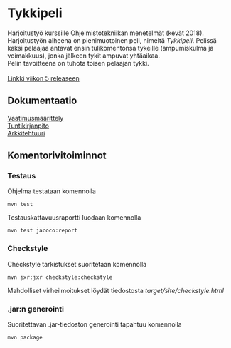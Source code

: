 # Tykkipeli

Harjoitustyö kurssille Ohjelmistotekniikan menetelmät (kevät 2018).\
Harjoitustyön aiheena on pienimuotoinen peli, nimeltä *Tykkipeli*. Pelissä kaksi pelaajaa antavat ensin tulikomentonsa tykeille (ampumiskulma ja voimakkuus), jonka jälkeen tykit ampuvat yhtäaikaa.\
Pelin tavoitteena on tuhota toisen pelaajan tykki.\
\
[Linkki viikon 5 releaseen](https://github.com/oskarioskari/otm-harjoitustyo/releases/tag/v0.5)

## Dokumentaatio
[Vaatimusmäärittely](https://github.com/oskarioskari/otm-harjoitustyo/blob/master/dokumentointi/vaatimusmaarittely.md)\
[Tuntikirjanpito](https://github.com/oskarioskari/otm-harjoitustyo/blob/master/dokumentointi/tuntikirjanpito.md)\
[Arkkitehtuuri](https://github.com/oskarioskari/otm-harjoitustyo/blob/master/dokumentointi/arkkitehtuuri.md)

## Komentorivitoiminnot
### Testaus
Ohjelma testataan komennolla
```
mvn test
```
Testauskattavuusraportti luodaan komennolla
```
mvn test jacoco:report
```
### Checkstyle
Checkstyle tarkistukset suoritetaan komennolla
```
mvn jxr:jxr checkstyle:checkstyle
```
Mahdolliset virheilmoitukset löydät tiedostosta *target/site/checkstyle.html*

### .jar:n generointi
Suoritettavan .jar-tiedoston generointi tapahtuu komennolla
```
mvn package
```
